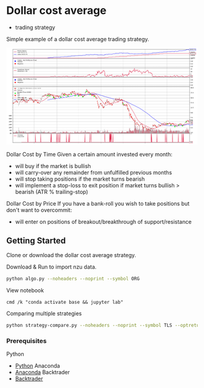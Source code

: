 # Dollar cost average
- trading strategy

Simple example of a dollar cost average trading strategy.

![Dollar cost average plot](https://raw.githubusercontent.com/smacken/dollar-cost-average/master/docfx/example.PNG)

Dollar Cost by Time
Given a certain amount invested every month:
- will buy if the market is bullish
- will carry-over any remainder from unfulfilled previous months
- will stop taking positions if the market turns bearish
- will implement a stop-loss to exit position if market turns bullish > bearish (ATR % trailing-stop)

Dollar Cost by Price
If you have a bank-roll you wish to take positions but don't want to overcommit:
- will enter on positions of breakout/breakthrough of support/resistance

## Getting Started

Clone or download the dollar cost average strategy.

Download & Run to import nzu data.

```bash
python algo.py --noheaders --noprint --symbol ORG
```

View notebook

```
cmd /k "conda activate base && jupyter lab"
```

Comparing multiple strategies
```bash
python strategy-compare.py --noheaders --noprint --symbol TLS --optreturn
```

### Prerequisites

Python
* [Python](https://www.python.org/downloads/)
Anaconda
* [Anaconda](https://www.python.org/downloads/)
Backtrader
* [Backtrader](https://www.python.org/downloads/)